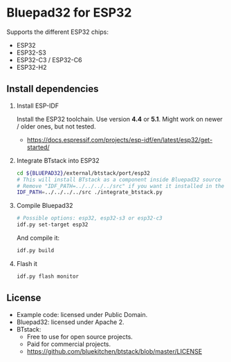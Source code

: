 # Bluepad32 for ESP32

Supports the different ESP32 chips:

* ESP32
* ESP32-S3
* ESP32-C3 / ESP32-C6
* ESP32-H2

## Install dependencies

1. Install ESP-IDF

    Install the ESP32 toolchain. Use version **4.4** or **5.1**. Might work on newer / older
    ones, but not tested.

    * <https://docs.espressif.com/projects/esp-idf/en/latest/esp32/get-started/>

2. Integrate BTstack into ESP32

   ```sh
   cd ${BLUEPAD32}/external/btstack/port/esp32
   # This will install BTstack as a component inside Bluepad32 source code (recommended).
   # Remove "IDF_PATH=../../../../src" if you want it installed in the ESP-IDF folder
   IDF_PATH=../../../../src ./integrate_btstack.py
   ```

3. Compile Bluepad32

    ```sh
    # Possible options: esp32, esp32-s3 or esp32-c3
    idf.py set-target esp32
    ```

    And compile it:

    ```sh
    idf.py build
    ```

4. Flash it

    ```sh
    idf.py flash monitor
    ```

## License

- Example code: licensed under Public Domain.
- Bluepad32: licensed under Apache 2.
- BTstack:
  - Free to use for open source projects.
  - Paid for commercial projects.
  - <https://github.com/bluekitchen/btstack/blob/master/LICENSE>
